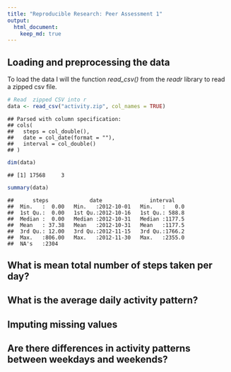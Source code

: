 ```yaml
---
title: "Reproducible Research: Peer Assessment 1"
output: 
  html_document:
    keep_md: true
---
```





## Loading and preprocessing the data

To load the data I will the function *read_csv()* from the *readr* library to read a zipped csv file.


```r
# Read  zipped CSV into r
data <- read_csv("activity.zip", col_names = TRUE)
```

```
## Parsed with column specification:
## cols(
##   steps = col_double(),
##   date = col_date(format = ""),
##   interval = col_double()
## )
```

```r
dim(data)
```

```
## [1] 17568     3
```

```r
summary(data)
```

```
##      steps             date               interval     
##  Min.   :  0.00   Min.   :2012-10-01   Min.   :   0.0  
##  1st Qu.:  0.00   1st Qu.:2012-10-16   1st Qu.: 588.8  
##  Median :  0.00   Median :2012-10-31   Median :1177.5  
##  Mean   : 37.38   Mean   :2012-10-31   Mean   :1177.5  
##  3rd Qu.: 12.00   3rd Qu.:2012-11-15   3rd Qu.:1766.2  
##  Max.   :806.00   Max.   :2012-11-30   Max.   :2355.0  
##  NA's   :2304
```


## What is mean total number of steps taken per day?



## What is the average daily activity pattern?



## Imputing missing values



## Are there differences in activity patterns between weekdays and weekends?
